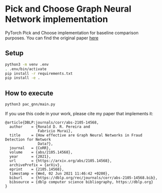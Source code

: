 # Pick and Choose Graph Neural Network implementation

PyTorch Pick and Choose implementation for baseline comparison purposes. You can find the original paper [here](https://ponderly.github.io/pub/PCGNN_WWW2021.pdf)

## Setup

``` bash
python3 -m venv .env
. .env/bin/activate
pip install -r requirements.txt
pip install -e .
```

## How to execute

``` bash
python3 pac_gnn/main.py
```

If you use this code in your work, please cite my paper that implements it:

```
@article{DBLP:journals/corr/abs-2105-14568,
  author    = {Ronald D. R. Pereira and
               Fabricio Murai},
  title     = {How effective are Graph Neural Networks in Fraud Detection for Network
               Data?},
  journal   = {CoRR},
  volume    = {abs/2105.14568},
  year      = {2021},
  url       = {https://arxiv.org/abs/2105.14568},
  archivePrefix = {arXiv},
  eprint    = {2105.14568},
  timestamp = {Wed, 02 Jun 2021 11:46:42 +0200},
  biburl    = {https://dblp.org/rec/journals/corr/abs-2105-14568.bib},
  bibsource = {dblp computer science bibliography, https://dblp.org}
}
```
